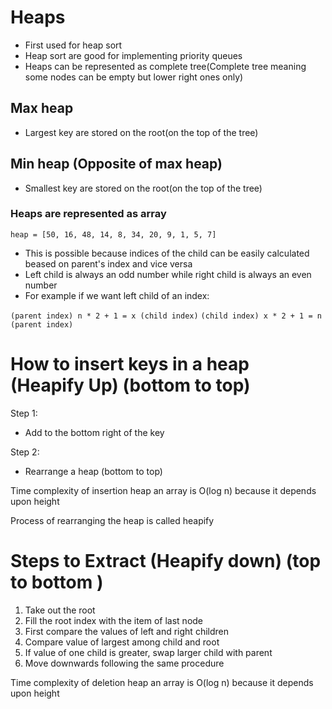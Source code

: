 # Heaps

- First used for heap sort
- Heap sort are good for implementing priority queues
- Heaps can be represented as complete tree(Complete tree meaning some nodes can be empty but lower right ones only)

## Max heap

- Largest key are stored on the root(on the top of the tree)

## Min heap (Opposite of max heap)

- Smallest key are stored on the root(on the top of the tree)

### Heaps are represented as array

`heap = [50, 16, 48, 14, 8, 34, 20, 9, 1, 5, 7]`

- This is possible because indices of the child can be easily calculated beased on parent's index and vice versa
- Left child is always an odd number while right child is always an even number
- For example if we want left child of an index:

`(parent index) n * 2 + 1 = x (child index)`
`(child index) x * 2 + 1 = n (parent index)`

# How to insert keys in a heap (Heapify Up) (bottom to top)

Step 1:

- Add to the bottom right of the key

Step 2:

- Rearrange a heap (bottom to top)

Time complexity of insertion heap an array is O(log n) because it depends upon height

Process of rearranging the heap is called heapify

# Steps to Extract (Heapify down) (top to bottom )

1. Take out the root
2. Fill the root index with the item of last node
3. First compare the values of left and right children
4. Compare value of largest among child and root
5. If value of one child is greater, swap larger child with parent
6. Move downwards following the same procedure

Time complexity of deletion heap an array is O(log n) because it depends upon height
